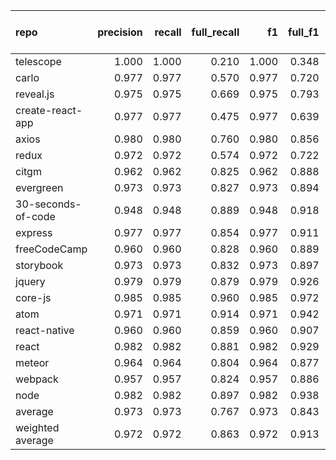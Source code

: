 | repo               |   precision |   recall |   full_recall |    f1 |   full_f1 |   ppcr |   support |   full_support |   Rules Number |   Average Rule Len |
|:-------------------|------------:|---------:|--------------:|------:|----------:|-------:|----------:|---------------:|---------------:|-------------------:|
| telescope          |       1.000 |    1.000 |         0.210 | 1.000 |     0.348 |  0.210 |       203 |            965 |              2 |                2.0 |
| carlo              |       0.977 |    0.977 |         0.570 | 0.977 |     0.720 |  0.584 |      4728 |           8098 |              9 |                5.7 |
| reveal.js          |       0.975 |    0.975 |         0.669 | 0.975 |     0.793 |  0.685 |     10165 |          14829 |             21 |                9.8 |
| create-react-app   |       0.977 |    0.977 |         0.475 | 0.977 |     0.639 |  0.487 |     11258 |          23140 |             14 |                6.4 |
| axios              |       0.980 |    0.980 |         0.760 | 0.980 |     0.856 |  0.776 |     21335 |          27482 |             14 |                7.4 |
| redux              |       0.972 |    0.972 |         0.574 | 0.972 |     0.722 |  0.590 |     23554 |          39893 |             17 |                6.7 |
| citgm              |       0.962 |    0.962 |         0.825 | 0.962 |     0.888 |  0.857 |     20523 |          23944 |             59 |                7.0 |
| evergreen          |       0.973 |    0.973 |         0.827 | 0.973 |     0.894 |  0.850 |     44395 |          52233 |            217 |               11.0 |
| 30-seconds-of-code |       0.948 |    0.948 |         0.889 | 0.948 |     0.918 |  0.938 |     64560 |          68831 |             51 |                8.1 |
| express            |       0.977 |    0.977 |         0.854 | 0.977 |     0.911 |  0.874 |     75137 |          85947 |             27 |                7.8 |
| freeCodeCamp       |       0.960 |    0.960 |         0.828 | 0.960 |     0.889 |  0.863 |    105318 |         122044 |            156 |               12.5 |
| storybook          |       0.973 |    0.973 |         0.832 | 0.973 |     0.897 |  0.855 |    163448 |         191183 |             57 |                9.6 |
| jquery             |       0.979 |    0.979 |         0.879 | 0.979 |     0.926 |  0.898 |    200548 |         223384 |             33 |                9.7 |
| core-js            |       0.985 |    0.985 |         0.960 | 0.985 |     0.972 |  0.975 |    302724 |         310633 |             67 |                8.8 |
| atom               |       0.971 |    0.971 |         0.914 | 0.971 |     0.942 |  0.941 |    426115 |         452712 |            388 |               10.9 |
| react-native       |       0.960 |    0.960 |         0.859 | 0.960 |     0.907 |  0.896 |    599636 |         669586 |            447 |               12.5 |
| react              |       0.982 |    0.982 |         0.881 | 0.982 |     0.929 |  0.898 |    351682 |         391835 |             90 |               11.6 |
| meteor             |       0.964 |    0.964 |         0.804 | 0.964 |     0.877 |  0.834 |    553215 |         663429 |            309 |               13.5 |
| webpack            |       0.957 |    0.957 |         0.824 | 0.957 |     0.886 |  0.861 |    327128 |         379969 |             68 |               10.6 |
| node               |       0.982 |    0.982 |         0.897 | 0.982 |     0.938 |  0.914 |    891578 |         975478 |            416 |               14.1 |
| average            |       0.973 |    0.973 |         0.767 | 0.973 |     0.843 |  0.789 |    209862 |         236280 |            123 |                9.3 |
| weighted average   |       0.972 |    0.972 |         0.863 | 0.972 |     0.913 |  0.892 |           |                |                |                    |